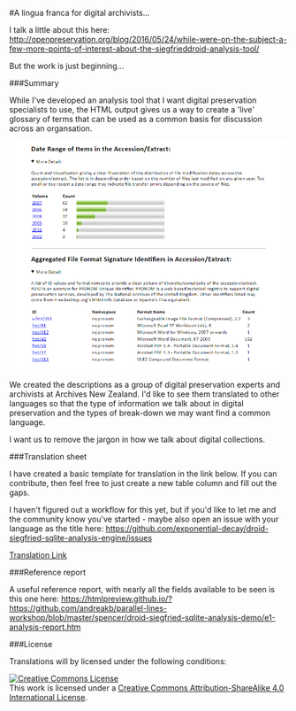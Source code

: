 #A lingua franca for digital archivists...

I talk a little about this here: http://openpreservation.org/blog/2016/05/24/while-were-on-the-subject-a-few-more-points-of-interest-about-the-siegfrieddroid-analysis-tool/  

But the work is just beginning...

###Summary

While I've developed an analysis tool that I want digital preservation
specialists to use, the HTML output gives us a way to create a 'live' 
glossary of terms that can be used as a common basis for discussion
across an organsation. 

![Archivist Descriptions](../documentation/archivist-descriptions.png)

We created the descriptions as a group of digital preservation experts and
archivists at Archives New Zealand. I'd like to see them translated to other
languages so that the type of information we talk about in digital preservation
and the types of break-down we may want find a common language. 

I want us to remove the jargon in how we talk about digital collections.

###Translation sheet

I have created a basic template for translation in the link below. If you can
contribute, then feel free to just create a new table column and fill out the 
gaps.

I haven't figured out a workflow for this yet, but if you'd like to let me and
the community know you've started - maybe also open an issue with your language
as the title here: https://github.com/exponential-decay/droid-siegfried-sqlite-analysis-engine/issues 

[Translation Link](https://docs.google.com/spreadsheets/d/1dVsRsXgD9V2GarNHHpf6Tzhrfx99_MXt3LjSSDrNLOY/edit?usp=sharing)

###Reference report

A useful reference report, with nearly all the fields available to be seen is
this one here: https://htmlpreview.github.io/?https://github.com/andreakb/parallel-lines-workshop/blob/master/spencer/droid-siegfried-sqlite-analysis-demo/e1-analysis-report.htm

###License

Translations will by licensed under the following conditions:

<a rel="license" href="http://creativecommons.org/licenses/by-sa/4.0/"><img alt="Creative Commons License" style="border-width:0" src="https://i.creativecommons.org/l/by-sa/4.0/88x31.png" /></a><br />This work is licensed under a <a rel="license" href="http://creativecommons.org/licenses/by-sa/4.0/">Creative Commons Attribution-ShareAlike 4.0 International License</a>.
